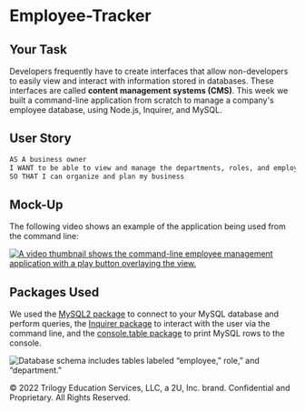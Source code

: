 # Employee-Tracker

## Your Task

Developers frequently have to create interfaces that allow non-developers to easily view and interact with information stored in databases. These interfaces are called **content management systems (CMS)**. This week we built a command-line application from scratch to manage a company's employee database, using Node.js, Inquirer, and MySQL.

## User Story

```md
AS A business owner
I WANT to be able to view and manage the departments, roles, and employees in my company
SO THAT I can organize and plan my business
```

## Mock-Up

The following video shows an example of the application being used from the command line:

[![A video thumbnail shows the command-line employee management application with a play button overlaying the view.](./Assets/12-sql-homework-video-thumbnail.png)](https://2u-20.wistia.com/medias/2lnle7xnpk)

## Packages Used
 We used the [MySQL2 package](https://www.npmjs.com/package/mysql2) to connect to your MySQL database and perform queries, the [Inquirer package](https://www.npmjs.com/package/inquirer) to interact with the user via the command line, and the [console.table package](https://www.npmjs.com/package/console.table) to print MySQL rows to the console.

![Database schema includes tables labeled “employee,” role,” and “department.”](./Assets/12-sql-homework-demo-01.png)

© 2022 Trilogy Education Services, LLC, a 2U, Inc. brand. Confidential and Proprietary. All Rights Reserved.
